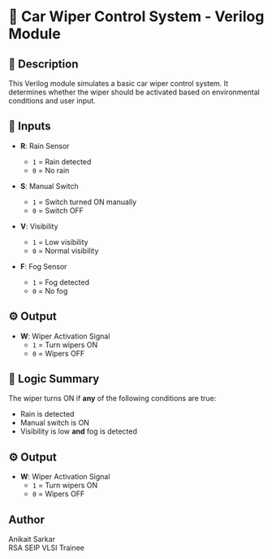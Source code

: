 # 🚗 Car Wiper Control System - Verilog Module

## 📘 Description

This Verilog module simulates a basic car wiper control system. It determines whether the wiper should be activated based on environmental conditions and user input.

## 🔌 Inputs

- **R**: Rain Sensor  
  - `1` = Rain detected  
  - `0` = No rain

- **S**: Manual Switch  
  - `1` = Switch turned ON manually  
  - `0` = Switch OFF

- **V**: Visibility  
  - `1` = Low visibility  
  - `0` = Normal visibility

- **F**: Fog Sensor  
  - `1` = Fog detected  
  - `0` = No fog

## ⚙️ Output

- **W**: Wiper Activation Signal  
  - `1` = Turn wipers ON  
  - `0` = Wipers OFF

## 🔁 Logic Summary

The wiper turns ON if **any** of the following conditions are true:

- Rain is detected  
- Manual switch is ON  
- Visibility is low **and** fog is detected

## ⚙️ Output

- **W**: Wiper Activation Signal  
  - `1` = Turn wipers ON  
  - `0` = Wipers OFF

## Author

Anikait Sarkar  
RSA SEIP VLSI Trainee
